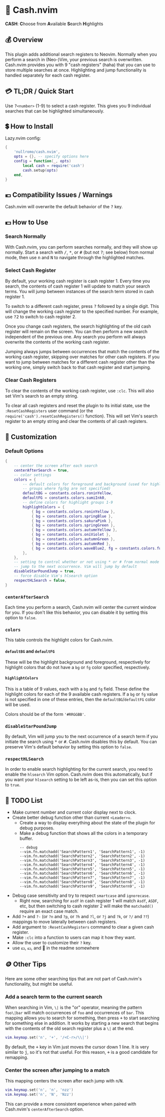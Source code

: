 # 💸 Cash.nvim

**CASH**: **C**hoose from **A**vailable **S**earch **H**ighlights

## 💰 Overview

This plugin adds additional search registers to Neovim. Normally when you
perform a search in (Neo-)Vim, your previous search is overwritten. Cash.nvim
provides you with 9 "cash registers" (haha) that you can use to store multiple
searches at once. Highlighting and jump functionality is handled separately for
each cash register.

## 💳 TL;DR / Quick Start

Use <kbd>?</kbd>`<number>` (1-9) to select a cash register. This gives you 9
individual searches that can be highlighted simultaneously.

## 💲 How to Install

Lazy.nvim config:

```lua
{
    'nullromo/cash.nvim',
    opts = {}, -- specify options here
    config = function(_, opts)
        local cash = require('cash')
        cash.setup(opts)
    end,
}
```

## 💶 Compatibility Issues / Warnings

Cash.nvim will overwrite the default behavior of the <kbd>?</kbd> key.

## 💵 How to Use

### Search Normally

With Cash.nvim, you can perform searches normally, and they will show up
normally. Start a search with <kbd>/</kbd>, <kbd>\*</kbd>, or <kbd>#</kbd> (but
not <kbd>?</kbd>; see below) from normal mode, then use <kbd>n</kbd> and
<kbd>N</kbd> to navigate through the highlighted matches.

### Select Cash Register

By default, your working cash register is cash register 1. Every time you
search, the contents of cash register 1 will update to match your search terms.
You will jump between instances of the search term stored in cash register 1.

To switch to a different cash register, press <kbd>?</kbd> followed by a single
digit. This will change the working cash register to the specified number. For
example, use <kbd>?</kbd><kbd>2</kbd> to switch to cash register 2.

Once you change cash registers, the search highlighting of the old cash register
will remain on the screen. You can then perform a new search independent of the
previous one. Any search you perform will always overwrite the contents of the
working cash register.

Jumping always jumps between occurrences that match the contents of the working
cash register, skipping over matches for other cash registers. If you want to
jump between matches for a different cash register other than the working one,
simply switch back to that cash register and start jumping.

### Clear Cash Registers

To clear the contents of the working cash register, use `:clc`. This will also
set Vim's search to an empty string.

To clear all cash registers and reset the plugin to its initial state, use the
`:ResetCashRegisters` user command (or the
`require('cash').resetCashRegisters()` function). This will set Vim's search
register to an empty string and clear the contents of all cash registers.

## 💱 Customization

### Default Options

```lua
{
    -- center the screen after each search
    centerAfterSearch = true,
    -- color settings
    colors = {
        -- default colors for foreground and background (used for highlight
        -- groups where fg/bg are not specified)
        defaultBG = constants.colors.roninYellow,
        defaultFG = constants.colors.sumiInk0,
        -- define colors for highlight groups 1-9
        highlightColors = {
            { bg = constants.colors.roninYellow },
            { bg = constants.colors.springBlue },
            { bg = constants.colors.sakuraPink },
            { bg = constants.colors.springGreen },
            { bg = constants.colors.autumnYellow },
            { bg = constants.colors.oniViolet },
            { bg = constants.colors.autumnGreen },
            { bg = constants.colors.autumnRed },
            { bg = constants.colors.waveBlue2, fg = constants.colors.fujiWhite },
        },
    },
    -- setting to control whether or not using * or # from normal mode will
    -- jump to the next occurrence. Vim will jump by default
    disableStarPoundJump = true,
    -- force disable Vim's hlsearch option
    respectHLSearch = false,
}
```

### `centerAfterSearch`

Each time you perform a search, Cash.nvim will center the current window for
you. If you don't like this behavior, you can disable it by setting this option
to `false`.

### `colors`

This table controls the highlight colors for Cash.nvim.

#### `defaultBG` and `defaultFG`

These will be the highlight background and foreground, respectively for
highlight colors that do not have a `bg` or `fg` color specified, respectively.

#### `highlightColors`

This is a table of 9 values, each with a `bg` and `fg` field. These define the
highlight colors for each of the 9 available cash registers. If a `bg` or `fg`
value is not specified in one of these entries, then the `defaultBG`/`defaultFG`
color will be used.

Colors should be of the form `'#RRGGBB'`.

### `disableStarPoundJump`

By default, Vim will jump you to the next occurrence of a search term if you
initiate the search using <kbd>\*</kbd> or <kbd>#</kbd>. Cash.nvim disables this
by default. You can preserve Vim's default behavior by setting this option to
`false`.

### `respectHLSearch`

In order to enable search highlighting for the current search, you need to
enable the `hlsearch` Vim option. Cash.nvim does this automatically, but if you
want your `hlsearch` setting to be left as-is, then you can set this option to
`true`.

## 🤑 TODO List

-   Make current number and current color display next to clock.
-   Create better debug function other than current `<Leader>v`.
    -   Create a way to display everything about the state of the plugin for
        debug purposes.
    -   Make a debug function that shows all the colors in a temporary buffer.
        ```
        -- debug
        --vim.fn.matchadd('SearchPattern1', 'SearchPattern1', -1)
        --vim.fn.matchadd('SearchPattern2', 'SearchPattern2', -1)
        --vim.fn.matchadd('SearchPattern3', 'SearchPattern3', -1)
        --vim.fn.matchadd('SearchPattern4', 'SearchPattern4', -1)
        --vim.fn.matchadd('SearchPattern5', 'SearchPattern5', -1)
        --vim.fn.matchadd('SearchPattern6', 'SearchPattern6', -1)
        --vim.fn.matchadd('SearchPattern7', 'SearchPattern7', -1)
        --vim.fn.matchadd('SearchPattern8', 'SearchPattern8', -1)
        --vim.fn.matchadd('SearchPattern9', 'SearchPattern9', -1)
        ```
-   Debug case sensitivity and try to respect `smartcase` and `ignorecase`.
    -   Right now, searching for `asdf` in cash register 1 will match `Asdf`,
        `ASDF`, etc, but then switching to cash register 2 will make the
        `matchadd()` require an exact case match.
-   Add `?+` and `?-` (or `?n` and `?p`, or `?h` and `?l`, or `?j` and `?k`, or
    `?/` and `??`) mappings to move laterally between cash registers.
-   Add argument to `:ResetCashRegisters` command to clear a given cash
    register.
-   Make `:clc` into a function to users can map it how they want.
-   Allow the user to customize their `?` key.
-   use 💴, 💷, and 🏦 in the readme somewhere

## 🪙 Other Tips

Here are some other searching tips that are not part of Cash.nvim's
functionality, but might be useful.

### Add a search term to the current search

When searching in Vim, `\|` is the "or" operator, meaning the pattern `foo\|bar`
will match occurrences of `foo` and occurrences of `bar`. This mapping allows
you to search for something, then press <kbd>+</kbd> to start searching for
something else in addition. It works by starting a new search that begins with
the contents of the old search register plus a `\|` at the end.

```lua
vim.keymap.set('n', '+', '/<C-r>/\\|')
```

By default, the <kbd>+</kbd> key in Vim just moves the cursor down 1 line. It is
very similar to <kbd>j</kbd>, so it's not that useful. For this reason,
<kbd>+</kbd> is a good candidate for remapping.

### Center the screen after jumping to a match

This mapping centers the screen after each jump with <kbd>n</kbd>/<kbd>N</kbd>.

```lua
vim.keymap.set('n', 'n', 'nzz')
vim.keymap.set('n', 'N', 'Nzz')
```

This can provide a more consistent experience when paired with Cash.nvim's
`centerAfterSearch` option.
